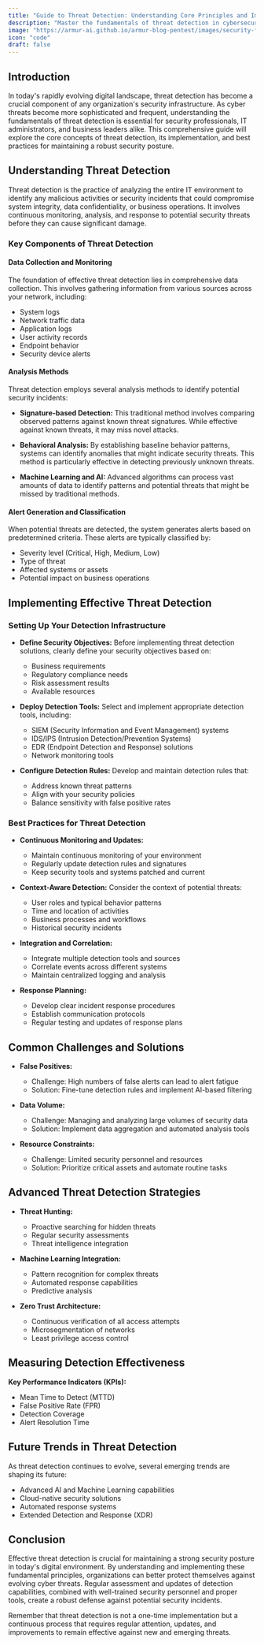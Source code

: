 ```yaml
---
title: "Guide to Threat Detection: Understanding Core Principles and Implementation Strategies"
description: "Master the fundamentals of threat detection in cybersecurity. Learn about detection methods, tools, and best practices to protect your organization from emerging security threats."
image: "https://armur-ai.github.io/armur-blog-pentest/images/security-fundamentals.png"
icon: "code"
draft: false
---
```


## Introduction

In today's rapidly evolving digital landscape, threat detection has become a crucial component of any organization's security infrastructure. As cyber threats become more sophisticated and frequent, understanding the fundamentals of threat detection is essential for security professionals, IT administrators, and business leaders alike. This comprehensive guide will explore the core concepts of threat detection, its implementation, and best practices for maintaining a robust security posture.

## Understanding Threat Detection

Threat detection is the practice of analyzing the entire IT environment to identify any malicious activities or security incidents that could compromise system integrity, data confidentiality, or business operations. It involves continuous monitoring, analysis, and response to potential security threats before they can cause significant damage.

### Key Components of Threat Detection

#### Data Collection and Monitoring

The foundation of effective threat detection lies in comprehensive data collection. This involves gathering information from various sources across your network, including:

- System logs
- Network traffic data
- Application logs
- User activity records
- Endpoint behavior
- Security device alerts

#### Analysis Methods

Threat detection employs several analysis methods to identify potential security incidents:

- **Signature-based Detection:** This traditional method involves comparing observed patterns against known threat signatures. While effective against known threats, it may miss novel attacks.

- **Behavioral Analysis:** By establishing baseline behavior patterns, systems can identify anomalies that might indicate security threats. This method is particularly effective in detecting previously unknown threats.

- **Machine Learning and AI:** Advanced algorithms can process vast amounts of data to identify patterns and potential threats that might be missed by traditional methods.

#### Alert Generation and Classification

When potential threats are detected, the system generates alerts based on predetermined criteria. These alerts are typically classified by:

- Severity level (Critical, High, Medium, Low)
- Type of threat
- Affected systems or assets
- Potential impact on business operations

## Implementing Effective Threat Detection

### Setting Up Your Detection Infrastructure

- **Define Security Objectives:** Before implementing threat detection solutions, clearly define your security objectives based on:
  - Business requirements
  - Regulatory compliance needs
  - Risk assessment results
  - Available resources

- **Deploy Detection Tools:** Select and implement appropriate detection tools, including:
  - SIEM (Security Information and Event Management) systems
  - IDS/IPS (Intrusion Detection/Prevention Systems)
  - EDR (Endpoint Detection and Response) solutions
  - Network monitoring tools

- **Configure Detection Rules:** Develop and maintain detection rules that:
  - Address known threat patterns
  - Align with your security policies
  - Balance sensitivity with false positive rates

### Best Practices for Threat Detection

- **Continuous Monitoring and Updates:**
  - Maintain continuous monitoring of your environment
  - Regularly update detection rules and signatures
  - Keep security tools and systems patched and current

- **Context-Aware Detection:** Consider the context of potential threats:
  - User roles and typical behavior patterns
  - Time and location of activities
  - Business processes and workflows
  - Historical security incidents

- **Integration and Correlation:**
  - Integrate multiple detection tools and sources
  - Correlate events across different systems
  - Maintain centralized logging and analysis

- **Response Planning:**
  - Develop clear incident response procedures
  - Establish communication protocols
  - Regular testing and updates of response plans

## Common Challenges and Solutions

- **False Positives:** 
  - Challenge: High numbers of false alerts can lead to alert fatigue
  - Solution: Fine-tune detection rules and implement AI-based filtering

- **Data Volume:**
  - Challenge: Managing and analyzing large volumes of security data
  - Solution: Implement data aggregation and automated analysis tools

- **Resource Constraints:**
  - Challenge: Limited security personnel and resources
  - Solution: Prioritize critical assets and automate routine tasks

## Advanced Threat Detection Strategies

- **Threat Hunting:**
  - Proactive searching for hidden threats
  - Regular security assessments
  - Threat intelligence integration

- **Machine Learning Integration:**
  - Pattern recognition for complex threats
  - Automated response capabilities
  - Predictive analysis

- **Zero Trust Architecture:**
  - Continuous verification of all access attempts
  - Microsegmentation of networks
  - Least privilege access control

## Measuring Detection Effectiveness

**Key Performance Indicators (KPIs):**

- Mean Time to Detect (MTTD)
- False Positive Rate (FPR)
- Detection Coverage
- Alert Resolution Time

## Future Trends in Threat Detection

As threat detection continues to evolve, several emerging trends are shaping its future:

- Advanced AI and Machine Learning capabilities
- Cloud-native security solutions
- Automated response systems
- Extended Detection and Response (XDR)

## Conclusion

Effective threat detection is crucial for maintaining a strong security posture in today's digital environment. By understanding and implementing these fundamental principles, organizations can better protect themselves against evolving cyber threats. Regular assessment and updates of detection capabilities, combined with well-trained security personnel and proper tools, create a robust defense against potential security incidents.

Remember that threat detection is not a one-time implementation but a continuous process that requires regular attention, updates, and improvements to remain effective against new and emerging threats.